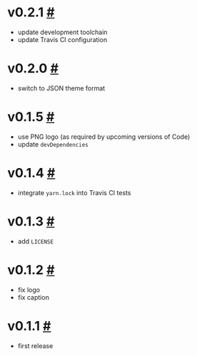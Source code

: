 # v0.2.1 [#](https://github.com/idleberg/vscode-hopscotch/releases/tag/0.2.1)

- update development toolchain
- update Travis CI configuration

# v0.2.0 [#](https://github.com/idleberg/vscode-hopscotch/releases/tag/0.2.0)

- switch to JSON theme format

# v0.1.5 [#](https://github.com/idleberg/vscode-hopscotch/releases/tag/0.1.5)

- use PNG logo (as required by upcoming versions of Code)
- update `devDependencies`

# v0.1.4 [#](https://github.com/idleberg/vscode-hopscotch/releases/tag/0.1.4)

- integrate `yarn.lock` into Travis CI tests

# v0.1.3 [#](https://github.com/idleberg/vscode-hopscotch/releases/tag/0.1.3)

- add `LICENSE`

# v0.1.2 [#](https://github.com/idleberg/vscode-hopscotch/releases/tag/0.1.2)

- fix logo
- fix caption

# v0.1.1 [#](https://github.com/idleberg/vscode-hopscotch/releases/tag/0.1.1)

- first release
